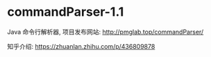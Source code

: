 # commandParser-1.1
Java 命令行解析器, 项目发布网站: http://pmglab.top/commandParser/

知乎介绍: https://zhuanlan.zhihu.com/p/436809878
